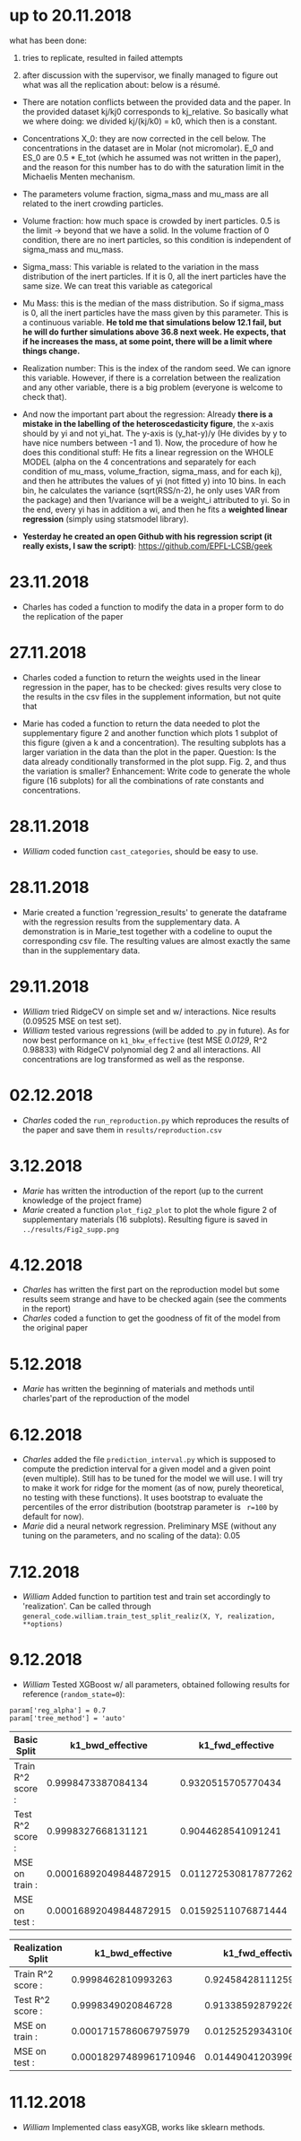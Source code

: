 # up to 20.11.2018
what has been done:
1. tries to replicate, resulted in failed attempts


2. after discussion with the supervisor, we finally managed to figure out what was all the replication about: below is a résumé.

  - There are notation conflicts between the provided data and the paper. In the provided dataset kj/kj0 corresponds to kj_relative. So basically what we where doing: we divided kj/(kj/k0) = k0,
 which then is a constant.

  - Concentrations X_0: they are now corrected in the cell below. The concentrations in the dataset are in Molar (not micromolar). E_0 and ES_0 are 0.5 * E_tot (which he assumed was not written
 in the paper), and the reason for this number has to do with the saturation limit in the Michaelis Menten mechanism.

  - The parameters volume fraction, sigma_mass and mu_mass are all related to the inert crowding particles.

  - Volume fraction: how much space is crowded by inert particles. 0.5 is the limit -> beyond that we have a solid. In the volume fraction of 0 condition, there are no inert particles, so this condition
 is independent of sigma_mass and mu_mass.

  - Sigma_mass: This variable is related to the variation in the mass distribution of the inert particles. If it is 0, all the inert particles have the same size. We can treat this variable as categorical

  - Mu Mass: this is the median of the mass distribution. So if sigma_mass is 0, all the inert particles have the mass given by this parameter. This is a continuous variable. **He told me that simulations
 below 12.1 fail, but he will do further simulations above 36.8 next week. He expects, that if he increases the mass, at some point, there will be a limit where things change.**

  - Realization number: This is the index of the random seed. We can ignore this variable. However, if there is a correlation between the realization and any other variable, there is a big problem
 (everyone is welcome to check that).

  - And now the important part about the regression: Already **there is a mistake in the labelling of the heteroscedasticity figure**, the x-axis should by yi and not yi_hat.
 The y-axis is (y_hat-y)/y (He divides by y to have nice numbers between -1 and 1). Now, the procedure of how he does this conditional stuff: He fits a linear regression on the WHOLE MODEL
(alpha on the 4 concentrations and separately for each condition of mu_mass, volume_fraction, sigma_mass, and for each kj), and then he attributes the values of yi (not fitted y) into 10 bins.
 In each bin, he calculates the variance (sqrt(RSS/n-2), he only uses VAR from the package) and then 1/variance will be a weight_i attributed to yi. So in the end, every yi has in addition a wi,
 and then he fits a **weighted linear regression** (simply using statsmodel library).

  - **Yesterday he created an open Github with his regression script (it really exists, I saw the script)**:  https://github.com/EPFL-LCSB/geek

# 23.11.2018

- Charles has coded a function to modify the data in a proper form to do the replication of the paper

# 27.11.2018
- Charles coded a function to return the weights used in the linear regression in the paper, has to be checked: gives results very close to the results in the csv files in the supplement information, but not quite that

- Marie has coded a function to return the data needed to plot the supplementary figure 2 and another function which plots 1 subplot of this figure (given a k and a concentration). The resulting subplots has a larger variation in the data than the plot in the paper.
Question: Is the data already conditionally transformed in the plot supp. Fig. 2, and thus the variation is smaller?
Enhancement: Write code to generate the whole figure (16 subplots) for all the combinations of rate constants and concentrations.

# 28.11.2018

- _William_ coded function `cast_categories`, should be easy to use.

# 28.11.2018
- Marie created a function 'regression_results' to generate the dataframe with the regression results from the supplementary data. A demonstration is in Marie_test together with a codeline to ouput the corresponding csv file.
The resulting values are almost exactly the same than in the supplementary data.

# 29.11.2018

- _William_ tried RidgeCV on simple set and w/ interactions. Nice results (0.09525 MSE on test set).
- _William_ tested various regressions (will be added to .py in future). As for now best performance on `k1_bkw_effective` (test MSE *0.0129*, R\^2 0.98833) with RidgeCV polynomial deg 2 and all interactions. All concentrations are log transformed as well as the response.

# 02.12.2018

- _Charles_ coded the `run_reproduction.py` which reproduces the results of the paper and save them in `results/reproduction.csv`

# 3.12.2018

- _Marie_ has written the introduction of the report (up to the current knowledge of the project frame)
- _Marie_ created a function `plot_fig2_plot` to plot the whole figure 2 of supplementary materials (16 subplots). Resulting figure is saved in `../results/Fig2_supp.png`

# 4.12.2018

- _Charles_ has written the first part on the reproduction model but some results seem strange and have to be checked again (see the comments in the report)
- _Charles_ coded a function to get the goodness of fit of the model from the original paper

# 5.12.2018
- _Marie_ has written the beginning of materials and methods until charles'part of the reproduction of the model


# 6.12.2018

- _Charles_ added the file `prediction_interval.py` which is supposed to compute the prediction interval for a given model and a given point (even multiple). Still has to be tuned for the model we will use. I will try to make it work for ridge for the moment (as of now, purely theoretical, no testing with these functions). It uses bootstrap to evaluate the percentiles of the error distribution (bootstrap parameter is ` r=100` by default for now).
- _Marie_ did a neural network regression. Preliminary MSE (without any tuning on the parameters, and no scaling of the data): 0.05

# 7.12.2018

- _William_ Added function to partition test and train set accordingly to 'realization'. Can be called through `general_code.william.train_test_split_realiz(X, Y, realization, **options)`

# 9.12.2018

- _William_ Tested XGBoost w/ all parameters, obtained following results for reference (`random_state=0`):

```param = {'max_depth': 10, 'eta': 1, 'silent': 1, 'subsample': 0.8}
param['reg_alpha'] = 0.7
param['tree_method'] = 'auto'
```


| **Basic Split**   | k1_bwd_effective        | k1_fwd_effective      | k2_bwd_effective      | k2_fwd_effective        |
| ----------------- | ----------------------- | --------------------- | --------------------- | ----------------------- |
| Train R^2 score : | 0.9998473387084134      | 0.9320515705770434    | 0.9336061187806367    | 0.9998468941946708      |
| Test R^2 score :  | 0.9998327668131121      | 0.9044628541091241    | 0.9079844560783802    | 0.9998299499127542      |
| MSE on train :    | 0.00016892049844872915  | 0.011272530817877262  | 0.011042300203797893  | 0.00016941300358912738  |
| MSE on test :     | 0.00016892049844872915  | 0.01592511076871444   | 0.015402170999581249  | 0.00018993255994884188  |

| **Realization Split**   | k1_bwd_effective        | k1_fwd_effective      | k2_bwd_effective      | k2_fwd_effective        |
| ----------------------- | ----------------------- | --------------------- | --------------------- | ----------------------- |
| Train R^2 score :       | 0.9998462810993263      | 0.9245842811125986    | 0.9264154253618001    | 0.9998453360845153      |
| Test R^2 score :        | 0.9998349020846728      | 0.9133859287922661    | 0.9141212451873022    | 0.9998335706845373      |
| MSE on train :          | 0.0001715786067975979   | 0.012525293431061416  | 0.012309879971951824  | 0.00017263483729524398  |
| MSE on test :           | 0.00018297489961710946  | 0.014490412039961872  | 0.014304589653535068  | 0.0001844490310891216   |

# 11.12.2018

- _William_ Implemented class easyXGB, works like sklearn methods.
